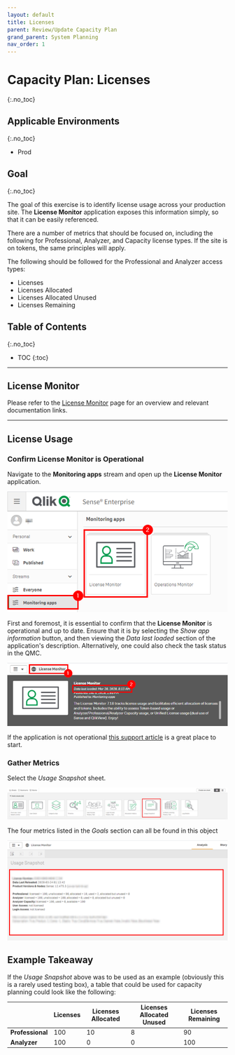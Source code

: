 ```yaml
---
layout: default
title: Licenses
parent: Review/Update Capacity Plan
grand_parent: System Planning
nav_order: 1
---
```


# Capacity Plan: Licenses <i class="fas fa-dolly-flatbed fa-xs" title="Shipped | Native Capability"></i>
{:.no_toc}

## Applicable Environments
{:.no_toc}
- Prod

## Goal
{:.no_toc}

The goal of this exercise is to identify license usage across your production site. The **License Monitor** application exposes this information simply, so that it can be easily referenced.

There are a number of metrics that should be focused on, including the following for Professional, Analyzer, and Capacity license types. If the site is on tokens, the same principles will apply.

The following should be followed for the Professional and Analyzer access types:

- Licenses
- Licenses Allocated
- Licenses Allocated Unused
- Licenses Remaining

## Table of Contents
{:.no_toc}

* TOC
{:toc}

-------------------------

## License Monitor

Please refer to the [License Monitor](../../tooling/license_monitor.md) page for an overview and relevant documentation links.

-------------------------

## License Usage

### Confirm License Monitor is Operational

Navigate to the **Monitoring apps** stream and open up the **License Monitor** application.

[![capacity_planning_licenses_1.png](images/capacity_planning_licenses_1.png)](https://raw.githubusercontent.com/qs-admin-guide/qs-admin-guide/master/docs/system_planning/review_update_capacity_plan/images/capacity_planning_licenses_1.png)

First and foremost, it is essential to confirm that the **License Monitor** is operational and up to date. Ensure that it is by selecting the _Show app information_ button, and then viewing the _Data last loaded_ section of the application's description. Alternatively, one could also check the task status in the QMC.

[![capacity_planning_licenses_0.png](images/capacity_planning_licenses_0.png)](https://raw.githubusercontent.com/qs-admin-guide/qs-admin-guide/master/docs/system_planning/review_update_capacity_plan/images/capacity_planning_licenses_0.png)

If the application is not operational [this support article](https://support.qlik.com/articles/000024083) is a great place to start.

### Gather Metrics

Select the _Usage Snapshot_ sheet.

[![capacity_planning_licenses_11.png](images/capacity_planning_licenses_11.png)](https://raw.githubusercontent.com/qs-admin-guide/qs-admin-guide/master/docs/system_planning/review_update_capacity_plan/images/capacity_planning_licenses_11.png)

The four metrics listed in the _Goals_ section can all be found in this object

[![capacity_planning_licenses_10.png](images/capacity_planning_licenses_10.png)](https://raw.githubusercontent.com/qs-admin-guide/qs-admin-guide/master/docs/system_planning/review_update_capacity_plan/images/capacity_planning_licenses_10.png)

## Example Takeaway

If the _Usage Snapshot_ above was to be used as an example (obviously this is a rarely used testing box), a table that could be used for capacity planning could look like the following:

|                  | Licenses | Licenses Allocated | Licenses Allocated Unused | Licenses Remaining |
|------------------|----------|--------------------|---------------------------|--------------------|
| **Professional** | 100      | 10                 | 8                         | 90                 |
| **Analyzer**     | 100      | 0                  | 0                         | 100                |
